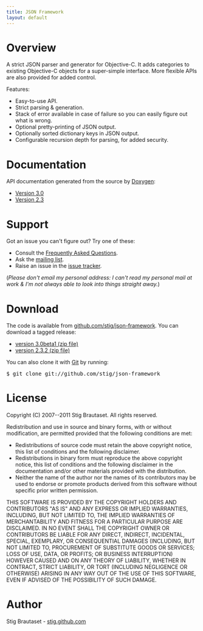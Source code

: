 ```yaml
---
title: JSON Framework
layout: default
---
```


# Overview

A strict JSON parser and generator for Objective-C. It adds categories to existing Objective-C objects for a super-simple interface. More flexible APIs are also provided for added control.

Features:

* Easy-to-use API.
* Strict parsing & generation.
* Stack of error available in case of failure so you can easily figure out what is wrong.
* Optional pretty-printing of JSON output.
* Optionally sorted dictionary keys in JSON output.
* Configurable recursion depth for parsing, for added security.

# Documentation

API documentation generated from the source by [Doxygen](http://www.doxygen.org):

* [Version 3.0](3.0/)
* [Version 2.3](2.3/)

# Support

Got an issue you can't figure out? Try one of these:

* Consult the [Frequently Asked Questions](http://github.com/stig/json-framework/wiki/FrequentlyAskedQuestions).
* Ask the [mailing list](http://groups.google.com/group/json-framework).
* Raise an issue in the [issue tracker](http://github.com/stig/json-framework/issues).

(*Please don't email my personal address: I can't read my personal mail at work & I'm not always able to look into things straight away.*)

# Download

The code is available from [github.com/stig/json-framework](http://github.com/stig/json-framework). You can download a tagged release:

* [version 3.0beta1 (zip file)](http://github.com/stig/json-framework/zipball/v3.0beta1)
* [version 2.3.2 (zip file)](http://github.com/stig/json-framework/zipball/v2.3.2)

You can also clone it with [Git](http://git-scm.com) by running:

<pre>
$ git clone git://github.com/stig/json-framework
</pre>

# License

Copyright (C) 2007--2011 Stig Brautaset. All rights reserved.

Redistribution and use in source and binary forms, with or without modification, are permitted provided that the following conditions are met:

* Redistributions of source code must retain the above copyright notice, this list of conditions and the following disclaimer.
* Redistributions in binary form must reproduce the above copyright notice, this list of conditions and the following disclaimer in the documentation and/or other materials provided with the distribution.
* Neither the name of the author nor the names of its contributors may be used to endorse or promote products derived from this software without specific prior written permission.

THIS SOFTWARE IS PROVIDED BY THE COPYRIGHT HOLDERS AND CONTRIBUTORS "AS IS" AND ANY EXPRESS OR IMPLIED WARRANTIES, INCLUDING, BUT NOT LIMITED TO, THE IMPLIED WARRANTIES OF MERCHANTABILITY AND FITNESS FOR A PARTICULAR PURPOSE ARE DISCLAIMED. IN NO EVENT SHALL THE COPYRIGHT OWNER OR CONTRIBUTORS BE LIABLE FOR ANY DIRECT, INDIRECT, INCIDENTAL, SPECIAL, EXEMPLARY, OR CONSEQUENTIAL DAMAGES (INCLUDING, BUT NOT LIMITED TO, PROCUREMENT OF SUBSTITUTE GOODS OR SERVICES; LOSS OF USE, DATA, OR PROFITS; OR BUSINESS INTERRUPTION) HOWEVER CAUSED AND ON ANY THEORY OF LIABILITY, WHETHER IN CONTRACT, STRICT LIABILITY, OR TORT (INCLUDING NEGLIGENCE OR OTHERWISE) ARISING IN ANY WAY OUT OF THE USE OF THIS SOFTWARE, EVEN IF ADVISED OF THE POSSIBILITY OF SUCH DAMAGE.

# Author

Stig Brautaset - [stig.github.com](http://stig.github.com)

